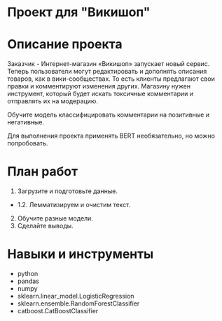 # Проект для "Викишоп"

# Описание проекта
Заказчик - Интернет-магазин «Викишоп» запускает новый сервис. Теперь пользователи могут редактировать и дополнять описания товаров, как в вики-сообществах. То есть клиенты предлагают свои правки и комментируют изменения других. Магазину нужен инструмент, который будет искать токсичные комментарии и отправлять их на модерацию.

Обучите модель классифицировать комментарии на позитивные и негативные.

Для выполнения проекта применять BERT необязательно, но можно попробовать.

# План работ
1. Загрузите и подготовьте данные.
 * 1.2. Лемматизируем и очистим текст.
2. Обучите разные модели. 
3. Сделайте выводы.

# Навыки и инструменты
* python
* pandas
* numpy
* sklearn.linear_model.LogisticRegression
* sklearn.ensemble.RandomForestClassifier
* catboost.CatBoostClassifier
